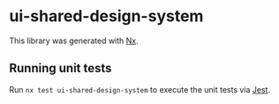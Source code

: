 # ui-shared-design-system

This library was generated with [Nx](https://nx.dev).

## Running unit tests

Run `nx test ui-shared-design-system` to execute the unit tests via [Jest](https://jestjs.io).
